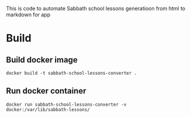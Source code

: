 This is code to automate Sabbath school lessons generatioon from html to markdown for app


# Build

## Build docker image 

```
docker build -t sabbath-school-lessons-converter .
```


## Run docker container

```
docker run sabbath-school-lessons-converter -v docker:/var/lib/sabbath-lessons/
```
